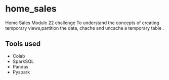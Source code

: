 # home_sales
Home Sales Module 22 challenge
To understand the concepts of creating temporary views,partition the data, chache and uncache a temporary table .
## Tools used
  - Colab
  - SparkSQL
  - Pandas
  - Pyspark
